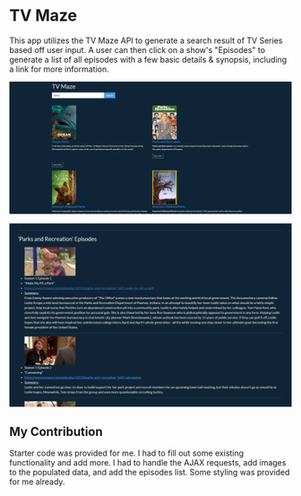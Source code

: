 # TV Maze

This app utilizes the TV Maze API to generate a search result of TV Series based off user input. A user can then click on a show's "Episodes" to generate a list of all episodes with a few basic details & synopsis, including a link for more information.

<p align="center">
     <img src="app1.png" alt="App image one">
</p>

<p align="center">
     <img src="app2.png" alt="App image two">
</p>

## My Contribution
Starter code was provided for me. I had to fill out some existing functionality and add more. I had to handle the AJAX requests, add images to the populated data, and add the episodes list. Some styling was provided for me already.
